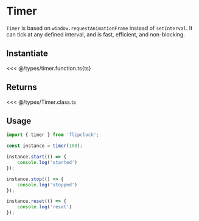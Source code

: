 # Timer

`Timer` is based on `window.requestAnimationFrame` instead of `setInterval`. It can tick at any defined interval, and is fast, efficient, and non-blocking.

## Instantiate

<<< @/types/timer.function.ts{ts}

## Returns

<<< @/types/Timer.class.ts

## Usage

```ts
import { timer } from 'flipclock';

const instance = timer(100);

instance.start(() => {
    console.log('started')
});

instance.stop(() => {
    console.log('stopped')
});

instance.reset(() => {
    console.log('reset')
});
```